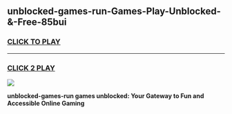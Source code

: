 
## unblocked-games-run-Games-Play-Unblocked-&-Free-85bui
<h3>
<a href="https://premium76.site?title=unblocked-games-run&ref=24A">CLICK TO PLAY</a></h3>
<hr>

<h3>
<a href="https://premium76.site?title=unblocked-games-run&ref=24A">CLICK 2 PLAY</a>
  
</h3>

<a href="https://premium76.site?title=unblocked-games-run&ref=24A"><img src="https://clearcache.store/games.png"></a>


**unblocked-games-run games unblocked: Your Gateway to Fun and Accessible Online Gaming**
